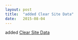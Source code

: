 ```yaml
---
layout: post
title:  "added Clear Site Data"
date:   2015-08-04
---
```


added [Clear Site Data](/spec/clear-site-data)

